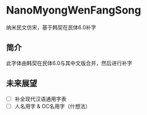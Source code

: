 # NanoMyongWenFangSong
纳米民文仿宋，基于韩契在民体6.0补字

## 简介
此字体由韩契在民体6.0与其中文版合并，然后进行补字

## 未来展望
  - [ ] 补全现代汉语通用字表
  - [ ] 人名用字 & OC名用字（什想法）
